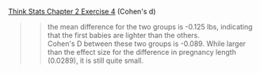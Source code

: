 [Think Stats Chapter 2 Exercise 4](http://greenteapress.com/thinkstats2/html/thinkstats2003.html#toc24) (Cohen's d)

>> the mean difference for the two groups is -0.125 lbs, indicating that the first babies are lighter than the others.  
>> Cohen's D between these two groups is -0.089.  While larger than the effect size for the difference in pregnancy length (0.0289), it is still quite small.

